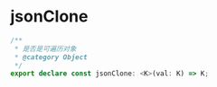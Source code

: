# jsonClone
```ts
/**
 * 是否是可遍历对象
 * @category Object
 */
export declare const jsonClone: <K>(val: K) => K;

```

